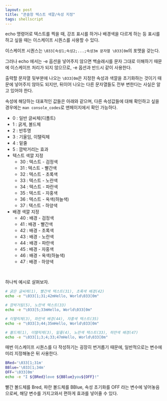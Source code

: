 ```yaml
---
layout: post
title: "콘솔창 텍스트 색깔/속성 지정"
tags: shellscript
---
```


echo 명령어로 텍스트를 찍을 때, 강조 표시를 하거나 배경색을 다르게 하는 등 표시를 하고 싶을 때는 이스케이프 시퀀스를 사용할 수 있다.

이스케이프 시퀀스는 ```\033[속성1;속성2;...;속성3m 문자열 \033[0m```의 포맷을 갖는다.

그러나 echo 에서는 -e 옵션을 넣어주지 않으면 백슬래시를 문자 그대로 이해하기 때문에 이스케이프 처리가 되지 않으므로, -e 옵션과 반드시 같이 사용한다.

출력할 문자열 뒷부분에 나오는 ```\033[0m```은 지정한 속성과 색깔을 초기화하는 것이기 때문에 넣어주지 않아도 되지만, 뒤이어 나오는 다른 문자열들도 전부 변한다는 사실은 알고 있어야 한다.

속성에 해당하는 대표적인 값들은 아래와 같으며, 다른 속성값들에 대해 확인하고 싶을 경우에는 ```man console_codes```로 맨페이지에서 확인 가능하다.

- 0 : 일반 글씨체(디폴트)
- 1 : 굵게, 볼드체 
- 2 : 반투명 
- 3 : 기울임, 이탤릭체 
- 4 : 밑줄 
- 5 : 깜박거리는 효과
- 텍스트 색깔 지정
    - 30 : 텍스트 - 검정색 
    - 31 : 텍스트 - 빨간색 
    - 32 : 텍스트 - 초록색 
    - 33 : 텍스트 - 노란색 
    - 34 : 텍스트 - 파란색 
    - 35 : 텍스트 - 자홍색 
    - 36 : 텍스트 - 옥색(하늘색) 
    - 37 : 텍스트 - 하양색
- 배경 색깔 지정 
    - 40 : 배경 - 검정색
    - 41 : 배경 - 빨간색
    - 42 : 배경 - 초록색
    - 43 : 배경 - 노란색
    - 44 : 배경 - 파란색
    - 45 : 배경 - 자홍색
    - 46 : 배경 - 옥색(하늘색)
    - 47 : 배경 - 하양색

<br>

하나씩 예시로 살펴보자.

```bash
# 굵은 글씨체(1), 빨간색 텍스트(31), 초록색 배경(42)
echo -e "\033[1;31;42mHello, World\033[0m"
```

```bash
# 깜박거림(5), 노란색 텍스트(33)
echo -e "\033[5;33mHello, World\033[0m"
```

```bash
# 이탤릭체(3), 파란색 배경(44), 자홍색 텍스트(35)
echo -e "\033[3;44;35mHello, World\033[0m"
```

```bash
# 볼드체(1), 이탤릭체(3), 밑줄(4), 노란색 텍스트(33), 하얀색 배경(47)
echo -e "\033[1;3;4;33;47mHello, World\033[0m"
```

매번 이스케이프 시퀀스를 다 작성하기는 굉장히 번거롭기 때문에, 일반적으로는 변수에 미리 지정해놓은 뒤 사용한다.

```bash
BRed='\033[1;31m'
BBlue='\033[1;34m'
OFF='\033[0m'
echo -e "I ${BRed}love ${BBlue}you${OFF}!"
```

빨간 볼드체를 Bred, 파란 볼드체를 BBlue, 속성 초기화를 OFF 라는 변수에 넣어놓음으로써, 해당 변수를 가지고와서 편하게 효과를 넣어줄 수 있다.